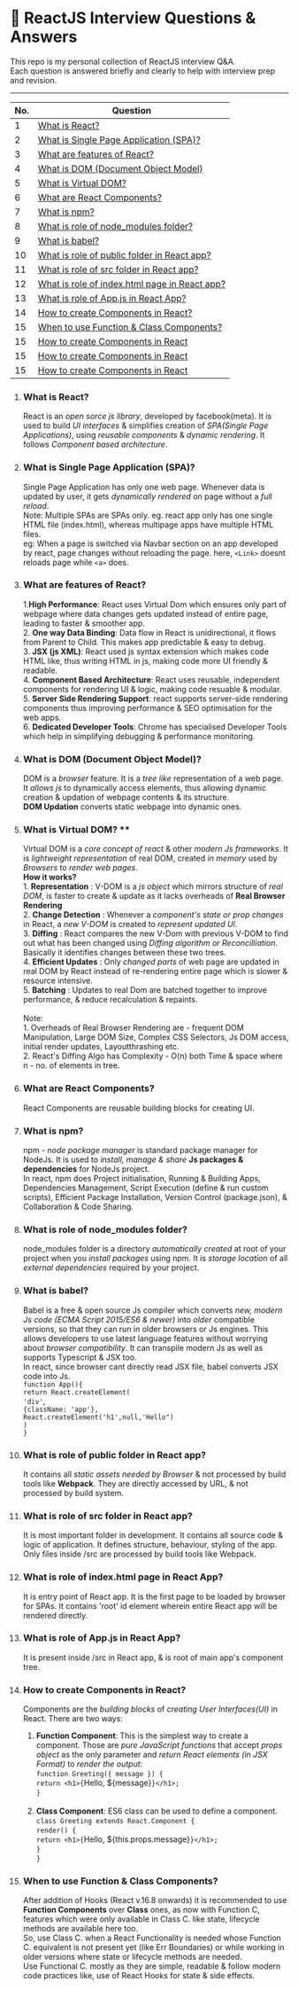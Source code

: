 # 📘 ReactJS Interview Questions & Answers

This repo is my personal collection of ReactJS interview Q&A.  
Each question is answered briefly and clearly to help with interview prep and revision.

---

| No. | Question                                                                           |
| --- | ---------------------------------------------------------------------------------- |
| 1   | [What is React?](#what-is-react)                                                   |
| 2   | [What is Single Page Application (SPA)?](#what-is-single-page-application-spa)     |
| 3   | [What are features of React?](#what-are-features-of-react)                         |
| 4   | [What is DOM (Document Object Model)](#what-is-dom-document-object-model)          |
| 5   | [What is Virtual DOM?](#what-is-virtual-dom)                                       |
| 6   | [What are React Components?](#what-are-react-components)                           |
| 7   | [What is npm?](#what-is-npm)                                                       |
| 8   | [What is role of node_modules folder?](#what-is-role-of-node_modules-folder)       |
| 9   | [What is babel?](#what-is-babel)                                                   |
| 10  | [What is role of public folder in React app?](#what-is-role-of-public-folder-in-react-app)    |
| 11  | [What is role of src folder in React app?](#what-is-role-of-src-folder-in-react-app)    |
| 12  | [What is role of index.html page in React app?](#what-is-role-of-index.html-page-in-react-app)    |
| 13  | [What is role of App.js in React App?](#what-is-role-of-app.js-in-react-app)    |
| 14  | [How to create Components in React?](#how-to-create-components-in-react)    |
| 15  | [When to use Function & Class Components?](#when-to-use-function--class-component)    |
| 15  | [How to create Components in React](#how-to-create-components-in-react)    |
| 15  | [How to create Components in React](#how-to-create-components-in-react)    |
| 15  | [How to create Components in React](#how-to-create-components-in-react)    |




1. ### What is React?

   React is an _open sorce_ _js library_, developed by facebook(meta). It is used to build _UI interfaces_ & simplifies creation of _SPA(Single Page Applications)_, using _reusable components_ & _dynamic rendering_. It follows _Component based architecture_.

2. ### What is Single Page Application (SPA)?

   Single Page Application has only one web page. Whenever data is updated by user, it gets _dynamically rendered_ on page without a _full reload_. <br/> Note: Multiple SPAs are SPAs only. eg. react app only has one single HTML file (index.html), whereas multipage apps have multiple HTML files.  <br/> eg: When a page is switched via Navbar section on an app developed by react, page changes without reloading the page. here, `<Link>` doesnt reloads page while `<a>` does.

3. ### What are features of React?

   1.**High Performance**: React uses Virtual Dom which ensures only part of webpage where data changes gets updated instead of entire page, leading to faster & smoother app. <br/> 2. **One way Data Binding**: Data flow in React is unidirectional, it flows from Parent to Child. This makes app predictable & easy to debug. <br/> 3. **JSX (js XML)**: React used js syntax extension which makes code HTML like, thus writing HTML in js, making code more UI friendly & readable. <br/> 4. **Component Based Architecture**: React uses reusable, independent components for rendering UI & logic, making code resuable & modular. <br/> 5. **Server Side Rendering Support**: react supports server-side rendering components thus improving performance & SEO optimisation for the web apps. <br/> 6. **Dedicated Developer Tools**: Chrome has specialised Developer Tools which help in simplifying debugging & performance monitoring.


4. ### What is DOM (Document Object Model)?
    DOM is a *browser* feature. It is a *tree like* representation of a web page. It *allows js* to dynamically access elements, thus allowing dynamic creation & updation of webpage contents & its structure. <br/> **DOM Updation** converts static webpage into dynamic ones.

5. ### What is Virtual DOM? **

   Virtual DOM is a *core concept of react* & other *modern Js frameworks*. It is *lightweight representation* of real DOM, created *in memory* used by *Browsers* to *render web pages*. <br/> **How it works?** <br/> 1. **Representation** : V-DOM is a *js object* which mirrors structure of *real DOM*, is faster to create & update as it lacks overheads of **Real Browser Rendering**<br/> 2. **Change Detection** : Whenever a *component's state or prop changes* in React, a *new V-DOM* is created to *represent updated UI*.<br/> 3. **Diffing** : React compares the new V-Dom with previous V-DOM to find out what has been changed using *Diffing algorithm or Reconcilliation*. Basically it identifies changes between these two trees. <br/> 4. **Efficient Updates** : Only *changed parts* of web page are updated in real DOM by React instead of re-rendering entire page which is slower & resource intensive. <br/> 5. **Batching** : Updates to real Dom are batched together to improve performance, & reduce recalculation & repaints.<br/> <br/> Note: <br/>1. Overheads of Real Browser Rendering are - frequent DOM Manipulation, Large DOM Size, Complex CSS Selectors, Js DOM access, initial render updates, Layoutthrashing etc.<br/> 2. React's Diffing Algo has Complexity -  O(n) both Time & space where n - no. of elements in tree.

6. ### What are React Components?

   React Components are reusable building blocks for creating UI.

7. ### What is npm?

   npm - *node package manager* is standard package manager for NodeJs. It is used to *install, manage & share* **Js packages & dependencies** for NodeJs project. <br/> In react, npm does Project initialisation, Running & Building Apps, Dependencies Management, Script Execution (define & run custom scripts), Efficient Package Installation, Version Control (package.json), & Collaboration & Code Sharing.  

8. ###  What is role of node_modules folder?

   node_modules folder is a directory *automatically created* at root of your project when you *install packages* using npm. It is *storage location* of all *external dependencies* required by your project.

9. ### What is babel?

   Babel is a free & open source Js compiler which converts *new, modern Js code (ECMA Script 2015/ES6 & newer)* into *older* compatible versions, so that they can run in older browsers or Js engines. This allows developers to use latest language features without worrying about *browser compatibility*. It can transpile modern Js as well as supports Typescript & JSX too.<br/> In react, since browser cant directly read JSX file, babel converts JSX code into Js. <br/> `function App(){` <br/> `return React.createElement(` <br/> `'div'`, <br/> `{className: 'app'},` <br/> `React.createElement('h1',null,'Hello")` <br/> `)` <br/> `}`

10. ### What is role of public folder in React app?

    It contains all *static assets needed by Browser* & not processed by build tools like **Webpack**.  They are directly accessed by URL, & not processed by build system.

11. ### What is role of src folder in React app?

    It is most important folder in development. It contains all source code & logic of application. It defines structure, behaviour, styling of the app. Only files inside /src are processed by build tools like Webpack.

12. ### What is role of index.html page in React App?

    It is entry point of React app. It is the first page to be loaded by browser for SPAs. It contains 'root' id element wherein entire React app will be rendered directly.

13. ### What is role of App.js in React App?

    It is present inside /src in React app, & is root of main app's component tree.

14. ###  How to create Components in React?

      Components are the *building blocks* of *creating User Interfaces(UI)* in React. There are two ways: <br/> <ol> <li> **Function Component**: This is the simplest way to create a component. Those are *pure JavaScript functions* that accept *props object* as the only parameter and *return React elements (in JSX Format)* to *render the output*: <br/> `function Greeting({ message }) {` <br/> `return <h1>{`Hello, ${message}`}</h1>;`<br/> `}` <br/><br/> <li> **Class Component**: ES6 class can be used to define a component. <br/>
       `class Greeting extends React.Component {`<br/>
       `render() {` <br/> 
         `return <h1>{`Hello, ${this.props.message}`}</h1>;`<br/>
         `}`<br/>
       `}`<br/></ol>

15. ### When to use Function & Class Components?

      After addition of Hooks (React v.16.8 onwards) it is recommended to use **Function Components** over **Class** ones, as now with Function C, features which were only available in Class C. like state, lifecycle methods are available here too.<br/> So, use Class C. when a React Functionality is needed whose Function C. equivalent is not present yet (like Err Boundaries) or while working in older versions where state or lifecycle methods are needed. <br/> Use Functional C. mostly as they are simple, readable & follow modern code practices like, use of React Hooks for state & side effects.





